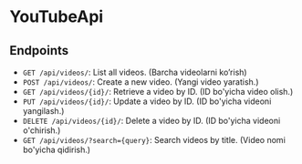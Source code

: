 # YouTubeApi
## Endpoints
- `GET /api/videos/`: List all videos. (Barcha videolarni ko’rish)
- `POST /api/videos/`: Create a new video. (Yangi video yaratish.)
- `GET /api/videos/{id}/`: Retrieve a video by ID. (ID bo'yicha video olish.)
- `PUT /api/videos/{id}/`: Update a video by ID. (ID bo'yicha videoni yangilash.)
- `DELETE /api/videos/{id}/`: Delete a video by ID. (ID bo'yicha videoni o'chirish.)
- `GET /api/videos/?search={query}`: Search videos by title. (Video nomi bo'yicha qidirish.)
